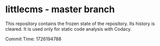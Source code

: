 # littlecms - master branch

This repository contains the frozen state of the repository.
Its history is cleared. It is used only for static code
analysis with Codacy.

Commit Time: 1726194788